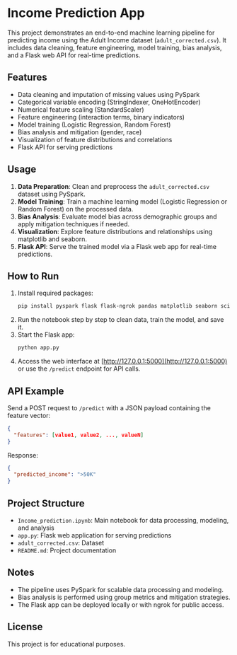 # Income Prediction App

This project demonstrates an end-to-end machine learning pipeline for predicting income using the Adult Income dataset (`adult_corrected.csv`). It includes data cleaning, feature engineering, model training, bias analysis, and a Flask web API for real-time predictions.

## Features
- Data cleaning and imputation of missing values using PySpark
- Categorical variable encoding (StringIndexer, OneHotEncoder)
- Numerical feature scaling (StandardScaler)
- Feature engineering (interaction terms, binary indicators)
- Model training (Logistic Regression, Random Forest)
- Bias analysis and mitigation (gender, race)
- Visualization of feature distributions and correlations
- Flask API for serving predictions

## Usage
1. **Data Preparation**: Clean and preprocess the `adult_corrected.csv` dataset using PySpark.
2. **Model Training**: Train a machine learning model (Logistic Regression or Random Forest) on the processed data.
3. **Bias Analysis**: Evaluate model bias across demographic groups and apply mitigation techniques if needed.
4. **Visualization**: Explore feature distributions and relationships using matplotlib and seaborn.
5. **Flask API**: Serve the trained model via a Flask web app for real-time predictions.

## How to Run
1. Install required packages:
   ```bash
   pip install pyspark flask flask-ngrok pandas matplotlib seaborn scikit-learn
   ```
2. Run the notebook step by step to clean data, train the model, and save it.
3. Start the Flask app:
   ```bash
   python app.py
   ```
4. Access the web interface at [http://127.0.0.1:5000](http://127.0.0.1:5000) or use the `/predict` endpoint for API calls.

## API Example
Send a POST request to `/predict` with a JSON payload containing the feature vector:
```json
{
  "features": [value1, value2, ..., valueN]
}
```
Response:
```json
{
  "predicted_income": ">50K"
}
```

## Project Structure
- `Income_prediction.ipynb`: Main notebook for data processing, modeling, and analysis
- `app.py`: Flask web application for serving predictions
- `adult_corrected.csv`: Dataset
- `README.md`: Project documentation

## Notes
- The pipeline uses PySpark for scalable data processing and modeling.
- Bias analysis is performed using group metrics and mitigation strategies.
- The Flask app can be deployed locally or with ngrok for public access.

## License
This project is for educational purposes.
